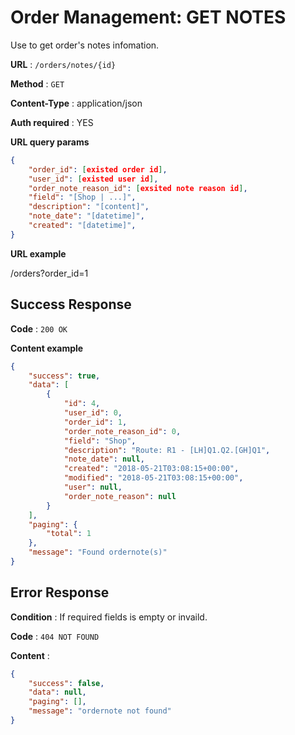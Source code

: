 # Order Management: GET NOTES

Use to get order's notes infomation.

**URL** : `/orders/notes/{id}`

**Method** : `GET`

**Content-Type** : application/json

**Auth required** : YES

**URL query params**

```json
{
    "order_id": [existed order id],
    "user_id": [existed user id],
    "order_note_reason_id": [exsited note reason id],
    "field": "[Shop | ...]",
    "description": "[content]",
    "note_date": "[datetime]",
    "created": "[datetime]",
}
```

**URL example**

/orders?order_id=1

## Success Response

**Code** : `200 OK`

**Content example**

```json
{
    "success": true,
    "data": [
        {
            "id": 4,
            "user_id": 0,
            "order_id": 1,
            "order_note_reason_id": 0,
            "field": "Shop",
            "description": "Route: R1 - [LH]Q1.Q2.[GH]Q1",
            "note_date": null,
            "created": "2018-05-21T03:08:15+00:00",
            "modified": "2018-05-21T03:08:15+00:00",
            "user": null,
            "order_note_reason": null
        }
    ],
    "paging": {
        "total": 1
    },
    "message": "Found ordernote(s)"
}
```

## Error Response

**Condition** : If required fields is empty or invaild.

**Code** : `404 NOT FOUND`

**Content** :

```json
{
    "success": false,
    "data": null,
    "paging": [],
    "message": "ordernote not found"
}
```